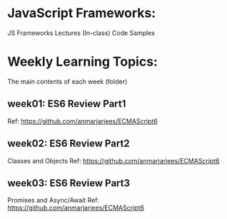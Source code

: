 # JavaScript Frameworks:
JS Frameworks Lectures (In-class) Code Samples

# Weekly Learning Topics:
The main contents of each week (folder)

## week01: ES6 Review Part1
Ref: https://github.com/anmarjarjees/ECMAScript6

## week02: ES6 Review Part2
Classes and Objects
Ref: https://github.com/anmarjarjees/ECMAScript6

## week03: ES6 Review Part3
Promises and Async/Await
Ref: https://github.com/anmarjarjees/ECMAScript6